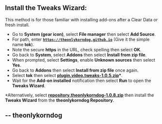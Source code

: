 ## Install the Tweaks Wizard:

This method is for those familiar with installing add-ons after a Clear Data or fresh install. 

<p align="left">
  <ul>
    <li>Go to <strong>System (gear icon)</strong>, select <strong>File manager</strong> then select <strong>Add Source</strong>.</li>
    <li>For path, enter <strong><a href="https://theonlykorndog.github.io"><code>https://theonlykorndog.github.io</code></a></strong> (Give it the simple name <strong>tok</strong>).</li>
    <li>Note the secure <strong>https</strong> in the URL, check spelling then select <strong>OK</strong>.</li>
    <li>Go back to <strong>System</strong>, select <strong>Addons</strong> then select <strong>Install from zip file</strong>.</li>
    <li>When prompted, select <strong>Settings</strong>, enable <strong>Unknown sources</strong> then select <strong>Yes</strong>.</li>
    <li>Go back to <strong>Addons</strong> then select <strong>Install from zip file</strong> once again.</li>
    <li>Select <strong>tok</strong> then select <strong><a href="plugin.video.tweaks-1.0.5.zip">plugin.video.tweaks-1.0.5.zip</a>*</strong>.</li>
    <li>Wait for the <strong>Add-on installed</strong> notification then select <strong>Run</strong> to open the <strong>Tweaks Wizard</strong>.</li>
  </ul>
</p>

*Alternatively, select <strong><a href="repository.theonlykorndog-1.0.8.zip">repository.theonlykorndog-1.0.8.zip</a></strong> then install the <strong>Tweaks Wizard</strong> from the <strong>theonlykorndog Repository</strong>.

## -- theonlykorndog

